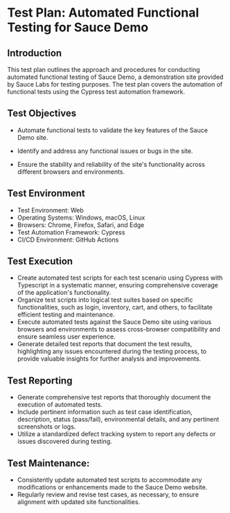 # Test Plan: Automated Functional Testing for Sauce Demo

## Introduction
This test plan outlines the approach and procedures for conducting automated functional testing of Sauce Demo, a demonstration site provided by Sauce Labs for testing purposes. The test plan covers the automation of functional tests using the Cypress test automation framework.

## Test Objectives
- Automate functional tests to validate the key features of the Sauce Demo site.

- Identify and address any functional issues or bugs in the site.

- Ensure the stability and reliability of the site's functionality across different browsers and environments.

## Test Environment
- Test Environment: Web
- Operating Systems: Windows, macOS, Linux
- Browsers: Chrome, Firefox, Safari, and Edge
- Test Automation Framework: Cypress
- CI/CD Environment: GitHub Actions

## Test Execution
- Create automated test scripts for each test scenario using Cypress with Typescript in a systematic manner, ensuring comprehensive coverage of the application's functionality.
- Organize test scripts into logical test suites based on specific functionalities, such as login, inventory, cart, and others, to facilitate efficient testing and maintenance.
- Execute automated tests against the Sauce Demo site using various browsers and environments to assess cross-browser compatibility and ensure seamless user experience.
- Generate detailed test reports that document the test results, highlighting any issues encountered during the testing process, to provide valuable insights for further analysis and improvements.


## Test Reporting
- Generate comprehensive test reports that thoroughly document the execution of automated tests.
- Include pertinent information such as test case identification, description, status (pass/fail), environmental details, and any pertinent screenshots or logs.
- Utilize a standardized defect tracking system to report any defects or issues discovered during testing.
## Test Maintenance:
- Consistently update automated test scripts to accommodate any modifications or enhancements made to the Sauce Demo website.
- Regularly review and revise test cases, as necessary, to ensure alignment with updated site functionalities.


